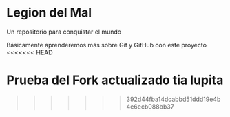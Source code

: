 # Legion del Mal
Un repositorio para conquistar el mundo

Básicamente aprenderemos más sobre Git y GitHub con este proyecto
<<<<<<< HEAD

Prueba del Fork actualizado
tia lupita
=======
>>>>>>> 392d44fba14dcabbd51ddd19e4b4e6ecb088bb37
